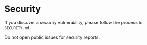 # Security

If you discover a security vulnerability, please follow the process in `SECURITY.md`.

Do not open public issues for security reports.
